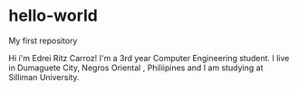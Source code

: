 # hello-world
My first repository

Hi i'm Edrei Ritz Carroz! I'm a 3rd year Computer Engineering student. I live in Dumaguete City, Negros Oriental , Philiipines and I am studying at Silliman University. 
